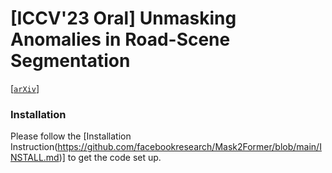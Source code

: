 # [**ICCV'23 Oral**] Unmasking Anomalies in Road-Scene Segmentation 
[[`arXiv`](https://arxiv.org/abs/2307.13316)]

### Installation
Please follow the [Installation Instruction(https://github.com/facebookresearch/Mask2Former/blob/main/INSTALL.md)] to get the code set up.

